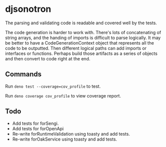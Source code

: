 # djsonotron

The parsing and validating code is readable and covered well by the tests.

The code generation is harder to work with. There's lots of concatenating of
string arrays, and the handing of imports is difficult to parse logically. It
may be better to have a CodeGenerationContext object that represents all the
code to be outputted. Then different logical paths can add imports or interfaces
or functions. Perhaps build those artifacts as a series of objects and then
convert to code right at the end.

## Commands

Run `deno test --coverage=cov_profile` to test.

Run `deno coverage cov_profile` to view coverage report.

## Todo

* Add tests for forSengi.
* Add tests for forOpenApi
* Re-write forRuntimeValidation using toasty and add tests.
* Re-write forOakService using toasty and add tests.
